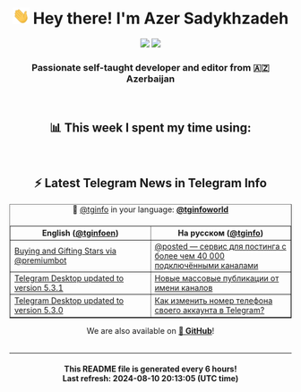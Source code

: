 <div align="center">
	<div>
		<h1>
      <img src="./assets/hi.gif" width="30px"> Hey there! I'm Azer Sadykhzadeh
    </h1>
    <img height="18" src="https://komarev.com/ghpvc/?username=sadykhzadeh&label=Views&color=2081c1&style=flat-square" />
		<a href="https://wakatime.com/Azer"> <img height="18" src="https://wakatime.com/badge/user/f80ae27a-c328-426f-a381-bc84136e2dd6.svg" /> </a>
    <h3>
      Passionate self-taught developer and editor from 🇦🇿 Azerbaijan
    </h3>
  </div>
  <br>

<h2>📊 This week I spent my time using:</h2>

<!--START_SECTION:waka-->
<!--END_SECTION:waka-->

<br>

<h2>⚡️ Latest Telegram News in Telegram Info</h2>
  <table border>
		<tr>
			<th width="50%">English (<a href="https://t.me/tginfoen">@tginfoen</a>)</th>
			<th>На русском (<a href="https://t.me/tginfo">@tginfo</a>)</th>
		</tr>
		<caption>🚩 <a href="https://t.me/tginfo">@tginfo</a> in your language: <a href="https://t.me/tginfoworld"><b>@tginfoworld</b></a><caption/>
  <tr><td><a href="https://t.me/tginfoen/1950">Buying and Gifting Stars via @premiumbot</a></td>
    <td><a href="https://t.me/tginfo/4080">@posted — сервис для постинга с более чем 40 000 подключёнными каналами</a></td></tr><tr><td><a href="https://t.me/tginfoen/1949">Telegram Desktop updated to version 5.3.1</a></td>
    <td><a href="https://t.me/tginfo/4079">Новые массовые публикации от имени каналов </a></td></tr><tr><td><a href="https://t.me/tginfoen/1948">Telegram Desktop updated to version 5.3.0</a></td>
    <td><a href="https://t.me/tginfo/4078">Как изменить номер телефона своего аккаунта в Telegram?</a></td></tr>
</table>
We are also available on <a href="https://github.com/tginfo"><b>🐙 GitHub</b></a>!
</div>

<br>
<hr>
<h4 align="center">This README file is generated <b>every 6 hours</b>!</br>Last refresh: <b>2024-08-10 20:13:05 (UTC time)</b></h4>
